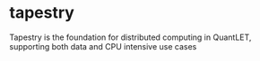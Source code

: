 # tapestry
Tapestry is the foundation for distributed computing in QuantLET, supporting both data and CPU intensive use cases
